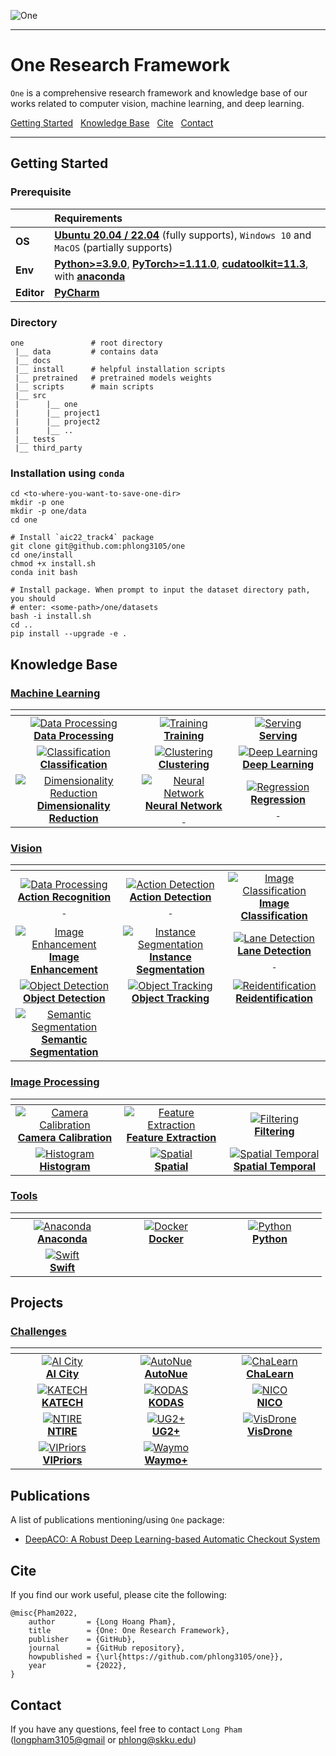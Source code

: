 ![One](data/one.png)

---

# One Research Framework

`One` is a comprehensive research framework and knowledge base of our works 
related to computer vision, machine learning, and deep learning.

[Getting Started](#getting-started) &nbsp;
[Knowledge Base](#knowledge-base) &nbsp;
[Cite](#cite) &nbsp;
[Contact](#contact)

---

## Getting Started

### Prerequisite

|            | Requirements                                                                                                                                                                                                                                         |
|:-----------|:-----------------------------------------------------------------------------------------------------------------------------------------------------------------------------------------------------------------------------------------------------|
| **OS**     | [**Ubuntu 20.04 / 22.04**](https://ubuntu.com/download/desktop) (fully supports), `Windows 10` and `MacOS` (partially supports)                                                                                                                      |
| **Env**    | [**Python>=3.9.0**](https://www.python.org/), [**PyTorch>=1.11.0**](https://pytorch.org/get-started/locally/), [**cudatoolkit=11.3**](https://pytorch.org/get-started/locally/), with [**anaconda**](https://www.anaconda.com/products/distribution) |	
| **Editor** | [**PyCharm**](https://www.jetbrains.com/pycharm/download)                                                                                                                                                                                            |

### Directory

```text
one               # root directory
 |__ data         # contains data
 |__ docs
 |__ install      # helpful installation scripts       
 |__ pretrained   # pretrained models weights
 |__ scripts      # main scripts
 |__ src
 |      |__ one
 |      |__ project1
 |      |__ project2
 |      |__ ..
 |__ tests
 |__ third_party
```

### Installation using `conda`

```shell
cd <to-where-you-want-to-save-one-dir>
mkdir -p one
mkdir -p one/data
cd one

# Install `aic22_track4` package
git clone git@github.com:phlong3105/one
cd one/install
chmod +x install.sh
conda init bash

# Install package. When prompt to input the dataset directory path, you should 
# enter: <some-path>/one/datasets
bash -i install.sh
cd ..
pip install --upgrade -e .
```

## Knowledge Base

### [Machine Learning](https://phlong3105.github.io/one/machine_learning)

|                                                                                                                   <img width="150"/>                                                                                                                   |                                                                                                       <img width="150"/>                                                                                                       |                                                                                                 <img width="150"/>                                                                                                 |
|:------------------------------------------------------------------------------------------------------------------------------------------------------------------------------------------------------------------------------------------------------:|:------------------------------------------------------------------------------------------------------------------------------------------------------------------------------------------------------------------------------:|:------------------------------------------------------------------------------------------------------------------------------------------------------------------------------------------------------------------:|
| [![Data Processing](machine_learning/data_processing/data/data_processing_small.gif)](https://phlong3105.github.io/one/machine_learning/data_processing) <br> [**Data Processing**](https://phlong3105.github.io/one/machine_learning/data_processing) | [![Training](machine_learning/model_learning/data/training_small.gif)](https://phlong3105.github.io/one/machine_learning/model_learning) <br> [**Training**](https://phlong3105.github.io/one/machine_learning/model_learning) | [![Serving](machine_learning/model_serving/data/serving.gif)](https://phlong3105.github.io/one/machine_learning/model_serving) <br> [**Serving**](https://phlong3105.github.io/one/machine_learning/model_serving) |
|                           [![Classification](data/photo.png)](https://phlong3105.github.io/one/machine_learning/classification) <br> [**Classification**](https://phlong3105.github.io/one/machine_learning/classification)                            |                       [![Clustering](data/photo.png)](https://phlong3105.github.io/one/machine_learning/clustering) <br> [**Clustering**](https://phlong3105.github.io/one/machine_learning/clustering)                        |           [![Deep Learning](data/photo.png)](https://phlong3105.github.io/one/machine_learning/deep_learning) <br> [**Deep Learning**](https://phlong3105.github.io/one/machine_learning/deep_learning)            |
|     [![Dimensionality Reduction](data/photo.png)](https://phlong3105.github.io/one/machine_learning/dimensionality_reduction) <br> [**Dimensionality <br> Reduction**](https://phlong3105.github.io/one/machine_learning/dimensionality_reduction)     |          [![Neural Network](data/photo.png)](https://phlong3105.github.io/one/machine_learning/neural_network) <br> [**Neural Network<br>&nbsp;**](https://phlong3105.github.io/one/machine_learning/neural_network)           |            [![Regression](data/photo.png)](https://phlong3105.github.io/one/machine_learning/regression) <br> [**Regression<br>&nbsp;**](https://phlong3105.github.io/one/machine_learning/regression)             |

### [Vision](https://phlong3105.github.io/one/vision)

|                                                                                                                        <img width="150"/>                                                                                                                         |                                                                                                                        <img width="150"/>                                                                                                                         |                                                                                                      <img width="150"/>                                                                                                      |
|:-----------------------------------------------------------------------------------------------------------------------------------------------------------------------------------------------------------------------------------------------------------------:|:-----------------------------------------------------------------------------------------------------------------------------------------------------------------------------------------------------------------------------------------------------------------:|:----------------------------------------------------------------------------------------------------------------------------------------------------------------------------------------------------------------------------:|
|         [![Data Processing](vision/action_recognition/data/action_recognition_small.gif)](https://phlong3105.github.io/one/vision/action_recognition) <br> [**Action Recognition<br>&nbsp;**](https://phlong3105.github.io/one/vision/action_recognition)         |             [![Action Detection](vision/action_detection/data/action_detection_small.gif)](https://phlong3105.github.io/one/vision/action_detection) <br> [**Action Detection<br>&nbsp;**](https://phlong3105.github.io/one/vision/action_detection)              |           [![Image Classification](data/photo.png)](https://phlong3105.github.io/one/vision/image_classification) <br> [**Image<br>Classification**](https://phlong3105.github.io/one/vision/image_classification)           |
|              [![Image Enhancement](vision/image_enhancement/data/image_enhancement_small.gif)](https://phlong3105.github.io/one/vision/image_enhancement) <br> [**Image<br>Enhancement**](https://phlong3105.github.io/one/vision/image_enhancement)              | [![Instance Segmentation](vision/instance_segmentation/data/instance_segmentation_small.gif)](https://phlong3105.github.io/one/vision/instance_segmentation) <br> [**Instance <br> Segmentation**](https://phlong3105.github.io/one/vision/instance_segmentation) | [![Lane Detection](vision/lane_detection/data/lane_detection_small.gif)](https://phlong3105.github.io/one/vision/lane_detection) <br> [**Lane Detection<br>&nbsp;**](https://phlong3105.github.io/one/vision/lane_detection) |
|                  [![Object Detection](vision/object_detection/data/object_detection_small.gif)](https://phlong3105.github.io/one/vision/object_detection) <br> [**Object Detection**](https://phlong3105.github.io/one/vision/object_detection)                   |                                         [![Object Tracking](data/photo.png)](https://phlong3105.github.io/one/vision/object_tracking) <br> [**Object Tracking**](https://phlong3105.github.io/one/vision/object_tracking)                                         |                    [![Reidentification](data/photo.png)](https://phlong3105.github.io/one/vision/reidentification) <br>  [**Reidentification**](https://phlong3105.github.io/one/vision/reidentification)                    |
| [![Semantic Segmentation](vision/semantic_segmentation/data/semantic_segmentation_small.gif)](https://phlong3105.github.io/one/vision/semantic_segmentation) <br> [**Semantic <br> Segmentation**](https://phlong3105.github.io/one/vision/semantic_segmentation) |                                                                                                                                                                                                                                                                   |                                                                                                                                                                                                                              |

### [Image Processing](https://phlong3105.github.io/one/image_processing)

|                                                                                                <img width="150"/>                                                                                                 |                                                                                                <img width="150"/>                                                                                                 |                                                                                            <img width="150"/>                                                                                             |
|:-----------------------------------------------------------------------------------------------------------------------------------------------------------------------------------------------------------------:|:-----------------------------------------------------------------------------------------------------------------------------------------------------------------------------------------------------------------:|:---------------------------------------------------------------------------------------------------------------------------------------------------------------------------------------------------------:|
| [![Camera Calibration](data/photo.png)](https://phlong3105.github.io/one/image_processing/camera_calibration) <br> [**Camera Calibration**](https://phlong3105.github.io/one/image_processing/camera_calibration) | [![Feature Extraction](data/photo.png)](https://phlong3105.github.io/one/image_processing/feature_extraction) <br> [**Feature Extraction**](https://phlong3105.github.io/one/image_processing/feature_extraction) |               [![Filtering](data/photo.png)](https://phlong3105.github.io/one/image_processing/filtering) <br> [**Filtering**](https://phlong3105.github.io/one/image_processing/filtering)               |
|                   [![Histogram](data/photo.png)](https://phlong3105.github.io/one/image_processing/histogram) <br> [**Histogram**](https://phlong3105.github.io/one/image_processing/histogram)                   |                       [![Spatial](data/photo.png)](https://phlong3105.github.io/one/image_processing/spatial) <br> [**Spatial**](https://phlong3105.github.io/one/image_processing/spatial)                       | [![Spatial Temporal](data/photo.png)](https://phlong3105.github.io/one/image_processing/spatial_temporal) <br> [**Spatial Temporal**](https://phlong3105.github.io/one/image_processing/spatial_temporal) |

### [Tools](https://phlong3105.github.io/one/tools)

|                                                                         <img width="150"/>                                                                         |                                                                    <img width="150"/>                                                                    |                                                                    <img width="150"/>                                                                    |
|:------------------------------------------------------------------------------------------------------------------------------------------------------------------:|:--------------------------------------------------------------------------------------------------------------------------------------------------------:|:--------------------------------------------------------------------------------------------------------------------------------------------------------:|
| [![Anaconda](tools/data/anaconda_small.gif)](https://phlong3105.github.io/one/tools/anaconda) <br> [**Anaconda**](https://phlong3105.github.io/one/tools/anaconda) | [![Docker](tools/data/docker_small.gif)](https://phlong3105.github.io/one/tools/docker) <br> [**Docker**](https://phlong3105.github.io/one/tools/docker) | [![Python](tools/data/python_small.gif)](https://phlong3105.github.io/one/tools/python) <br> [**Python**](https://phlong3105.github.io/one/tools/python) |
|        [![Swift](tools/data/apple_small.gif)](https://phlong3105.github.io/one/tools/swift) <br> [**Swift**](https://phlong3105.github.io/one/tools/swift)         |                                                                                                                                                          |                                                                                                                                                          |

## Projects

### [Challenges](https://phlong3105.github.io/one/challenges)

|                                                                               <img width=150/>                                                                               |                                                                        <img width=150/>                                                                        |                                                                                      <img width=150/>                                                                                      |
|:----------------------------------------------------------------------------------------------------------------------------------------------------------------------------:|:--------------------------------------------------------------------------------------------------------------------------------------------------------------:|:------------------------------------------------------------------------------------------------------------------------------------------------------------------------------------------:|
| [![AI City](challenges/ai_city/data/ai_city_small.gif)](https://phlong3105.github.io/one/challenges/aic) <br> [**AI City**](https://phlong3105.github.io/one/challenges/aic) |   [![AutoNue](data/photo.png)](https://phlong3105.github.io/one/challenges/autonue) <br> [**AutoNue**](https://phlong3105.github.io/one/challenges/autonue)    | [![ChaLearn](challenges/chalearn/data/chalearn_small.gif)](https://phlong3105.github.io/one/challenges/chalearn) <br> [**ChaLearn**](https://phlong3105.github.io/one/challenges/chalearn) |
|            [![KATECH](data/photo.png)](https://phlong3105.github.io/one/challenges/katech) <br> [**KATECH**](https://phlong3105.github.io/one/challenges/katech)             |       [![KODAS](data/photo.png)](https://phlong3105.github.io/one/challenges/kodas) <br> [**KODAS**](https://phlong3105.github.io/one/challenges/kodas)        |                       [![NICO](data/photo.png)](https://phlong3105.github.io/one/challenges/nico) <br> [**NICO**](https://phlong3105.github.io/one/challenges/nico)                        |
 |              [![NTIRE](data/photo.png)](https://phlong3105.github.io/one/challenges/ntire) <br> [**NTIRE**](https://phlong3105.github.io/one/challenges/ntire)               | [![UG2+](challenges/ug2/data/ug2_small.gif)](https://phlong3105.github.io/one/challenges/ug2) <br> [**UG2+**](https://phlong3105.github.io/one/challenges/ug2) |               [![VisDrone](data/photo.png)](https://phlong3105.github.io/one/challenges/visdrone) <br> [**VisDrone**](https://phlong3105.github.io/one/challenges/visdrone)                |
 |        [![VIPriors](data/photo.png)](https://phlong3105.github.io/one/challenges/vipriors) <br> [**VIPriors**](https://phlong3105.github.io/one/challenges/vipriors)         |       [![Waymo](data/photo.png)](https://phlong3105.github.io/one/challenges/waymo) <br> [**Waymo+**](https://phlong3105.github.io/one/challenges/waymo)       |                                                                                                                                                                                            |

[//]: # ()
[//]: # (### [Autonomous Vehicle]&#40;https://phlong3105.github.io/one/autonomous_vehicle&#41;)
[//]: # ()
[//]: # (|                                                                                                   <img width=150/>                                                                                                   |                                                                                                       <img width=150/>                                                                                                       | <img width=150/> |)
[//]: # (|:--------------------------------------------------------------------------------------------------------------------------------------------------------------------------------------------------------------------:|:----------------------------------------------------------------------------------------------------------------------------------------------------------------------------------------------------------------------------:|:----------------:|)
[//]: # (| [![Autonomous Sensor]&#40;data/photo.png&#41;]&#40;https://phlong3105.github.io/one/autonomous_vehicle/autonomous_sensor&#41; <br> [**Autonomous<br>Sensor**]&#40;https://phlong3105.github.io/one/autonomous_vehicle/autonomous_sensor&#41; | [![Scene Understanding]&#40;data/photo.png&#41;]&#40;https://phlong3105.github.io/one/autonomous_vehicle/scene_understanding&#41; <br> [**Scene<br>Understanding**]&#40;https://phlong3105.github.io/one/autonomous_vehicle/scene_understanding&#41; |                  |)
[//]: # ()
[//]: # (### [Surveillance System]&#40;https://phlong3105.github.io/one/surveillance_system&#41;)
[//]: # ()
[//]: # (|                                                                               <img width=150/>                                                                               | <img width=150/> | <img width=150/> |)
[//]: # (|:----------------------------------------------------------------------------------------------------------------------------------------------------------------------------:|:----------------:|:----------------:|)
[//]: # (| [![Edge TSS]&#40;data/photo.png&#41;]&#40;https://phlong3105.github.io/surveillance_system/edge_tss&#41; <br>  [**Edge TSS**]&#40;https://phlong3105.github.io/one/surveillance_system/edge_tss&#41; |                  |                  |)

## Publications

A list of publications mentioning/using `One` package:

* [DeepACO: A Robust Deep Learning-based Automatic Checkout System](https://openaccess.thecvf.com/content/CVPR2022W/AICity/html/Pham_DeepACO_A_Robust_Deep_Learning-Based_Automatic_Checkout_System_CVPRW_2022_paper.html)

## Cite

If you find our work useful, please cite the following:

```text
@misc{Pham2022,  
    author       = {Long Hoang Pham},  
    title        = {One: One Research Framework},  
    publisher    = {GitHub},
    journal      = {GitHub repository},
    howpublished = {\url{https://github.com/phlong3105/one}},
    year         = {2022},
}
```

## Contact

If you have any questions, feel free to contact `Long Pham` 
([longpham3105@gmail](longpham3105@gmail) or [phlong@skku.edu](phlong@skku.edu))
